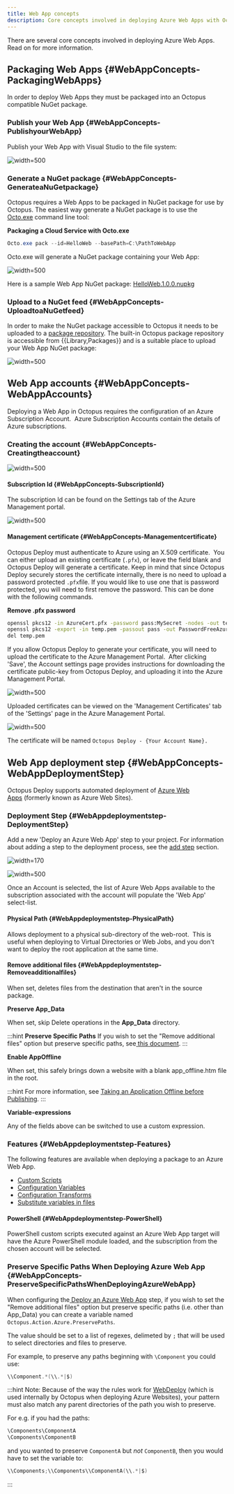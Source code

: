 ```yaml
---
title: Web App concepts
description: Core concepts involved in deploying Azure Web Apps with Octopus Deploy.
---
```


There are several core concepts involved in deploying Azure Web Apps.  Read on for more information.

## Packaging Web Apps {#WebAppConcepts-PackagingWebApps}

In order to deploy Web Apps they must be packaged into an Octopus compatible NuGet package.

### Publish your Web App {#WebAppConcepts-PublishyourWebApp}

Publish your Web App with Visual Studio to the file system:

![](/docs/images/3049436/3278570.png "width=500")

### Generate a NuGet package {#WebAppConcepts-GenerateaNuGetpackage}

Octopus requires a Web Apps to be packaged in NuGet package for use by Octopus. The easiest way generate a NuGet package is to use the [Octo.exe](/docs/packaging-applications/nuget-packages/using-octo.exe.md) command line tool:

**Packaging a Cloud Service with Octo.exe**

```powershell
Octo.exe pack --id=HelloWeb --basePath=C:\PathToWebApp
```

Octo.exe will generate a NuGet package containing your Web App:

![](/docs/images/3049436/3278571.png "width=500")

Here is a sample Web App NuGet package: [HelloWeb.1.0.0.nupkg](https://download.octopusdeploy.com/demo/HelloWeb.1.0.0.nupkg)

### Upload to a NuGet feed {#WebAppConcepts-UploadtoaNuGetfeed}

In order to make the NuGet package accessible to Octopus it needs to be uploaded to a [package repository](/docs/packaging-applications/package-repositories/index.md). The built-in Octopus package repository is accessible from {{Library,Packages}} and is a suitable place to upload your Web App NuGet package:

![](/docs/images/3049436/3278572.png "width=500")

## Web App accounts {#WebAppConcepts-WebAppAccounts}

Deploying a Web App in Octopus requires the configuration of an Azure Subscription Account.  Azure Subscription Accounts contain the details of Azure subscriptions.

### Creating the account {#WebAppConcepts-Creatingtheaccount}

![](/docs/images/3049434/3278565.png "width=500")

#### Subscription Id {#WebAppConcepts-SubscriptionId}

The subscription Id can be found on the Settings tab of the Azure Management portal.

![](/docs/images/3049434/3278564.png "width=500")

#### Management certificate {#WebAppConcepts-Managementcertificate}

Octopus Deploy must authenticate to Azure using an X.509 certificate.  You can either upload an existing certificate (`.pfx`), or leave the field blank and Octopus Deploy will generate a certificate. Keep in mind that since Octopus Deploy securely stores the certificate internally, there is no need to upload a password protected `.pfx`file. If you would like to use one that is password protected, you will need to first remove the password. This can be done with the following commands.

**Remove .pfx password**

```bash
openssl pkcs12 -in AzureCert.pfx -password pass:MySecret -nodes -out temp.pem
openssl pkcs12 -export -in temp.pem -passout pass -out PasswordFreeAzureCert.pfx
del temp.pem
```

If you allow Octopus Deploy to generate your certificate, you will need to upload the certificate to the Azure Management Portal.  After clicking 'Save', the Account settings page provides instructions for downloading the certificate public-key from Octopus Deploy, and uploading it into the Azure Management Portal.

![](/docs/images/3049434/3278566.png "width=500")

Uploaded certificates can be viewed on the 'Management Certificates' tab of the 'Settings' page in the Azure Management Portal.

![](/docs/images/3049434/3278567.png "width=500")

The certificate will be named `Octopus Deploy - {Your Account Name}.`

## Web App deployment step {#WebAppConcepts-WebAppDeploymentStep}

Octopus Deploy supports automated deployment of [Azure Web Apps](http://azure.microsoft.com/en-us/services/app-service/web/) (formerly known as Azure Web Sites).

### Deployment Step {#WebAppdeploymentstep-DeploymentStep}

Add a new 'Deploy an Azure Web App' step to your project. For information about adding a step to the deployment process, see the [add step](/docs/deploying-applications/adding-steps.md) section.

![](/docs/images/5671696/5865899.png "width=170")

![](/docs/images/3049430/3278562.png "width=500")

Once an Account is selected, the list of Azure Web Apps available to the subscription associated with the account will populate the 'Web App' select-list.

#### Physical Path {#WebAppdeploymentstep-PhysicalPath}

Allows deployment to a physical sub-directory of the web-root.  This is useful when deploying to Virtual Directories or Web Jobs, and you don't want to deploy the root application at the same time.

#### Remove additional files {#WebAppdeploymentstep-Removeadditionalfiles}

When set, deletes files from the destination that aren't in the source package.

**Preserve App\_Data**

When set, skip Delete operations in the **App\_Data** directory.

:::hint
**Preserve Specific Paths**
If you wish to set the "Remove additional files" option but preserve specific paths, see[ this document](/docs/guides/azure-deployments/web-apps/web-app-concepts.md#WebAppConcepts-PreserveSpecificPathsWhenDeployingAzureWebApp).
:::

**Enable AppOffline**

When set, this safely brings down a website with a blank app\_offline.htm file in the root.

:::hint
For more information, see [Taking an Application Offline before Publishing](https://www.iis.net/learn/publish/deploying-application-packages/taking-an-application-offline-before-publishing).
:::

**Variable-expressions**

Any of the fields above can be switched to use a custom expression.

### Features {#WebAppdeploymentstep-Features}

The following features are available when deploying a package to an Azure Web App.

- [Custom Scripts](/docs/deploying-applications/custom-scripts/index.md)
- [Configuration Variables](/docs/deploying-applications/configuration-files/index.md)
- [Configuration Transforms](/docs/deploying-applications/configuration-files/index.md)
- [Substitute variables in files](/docs/reference/variable-substitution-syntax.md)

#### PowerShell {#WebAppdeploymentstep-PowerShell}

PowerShell custom scripts executed against an Azure Web App target will have the Azure PowerShell module loaded, and the subscription from the chosen account will be selected.

### Preserve Specific Paths When Deploying Azure Web App {#WebAppConcepts-PreserveSpecificPathsWhenDeployingAzureWebApp}

When configuring the[ Deploy an Azure Web App](/docs/guides/azure-deployments/web-apps/web-app-concepts.md#WebAppConcepts-WebAppDeploymentStep) step, if you wish to set the "Remove additional files" option but preserve specific paths (i.e. other than App\_Data) you can create a variable named `Octopus.Action.Azure.PreservePaths`.

The value should be set to a list of regexes, delimeted by `;` that will be used to select directories and files to preserve.

For example, to preserve any paths beginning with `\Component` you could use:

```powershell
\\Component.*(\\.*|$)
```

:::hint
Note: Because of the way the rules work for [WebDeploy](https://www.iis.net/downloads/microsoft/web-deploy) (which is used internally by Octopus when deploying Azure Websites), your pattern must also match any parent directories of the path you wish to preserve.

For e.g. if you had the paths:

```powershell
\Components\ComponentA
\Components\ComponentB
```

and you wanted to preserve `ComponentA` but *not* `ComponentB`, then you would have to set the variable to:

```powershell
\\Components;\\Components\\ComponentA(\\.*|$)
```
:::
